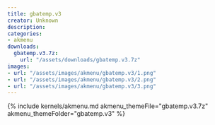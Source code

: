 ```yaml
---
title: gbatemp.v3
creator: Unknown
description: 
categories:
- akmenu
downloads:
  gbatemp.v3.7z:
    url: "/assets/downloads/gbatemp.v3.7z"
images:
- url: "/assets/images/akmenu/gbatemp.v3/1.png"
- url: "/assets/images/akmenu/gbatemp.v3/2.png"
- url: "/assets/images/akmenu/gbatemp.v3/3.png"
---
```


{% include kernels/akmenu.md akmenu_themeFile="gbatemp.v3.7z" akmenu_themeFolder="gbatemp.v3" %}
